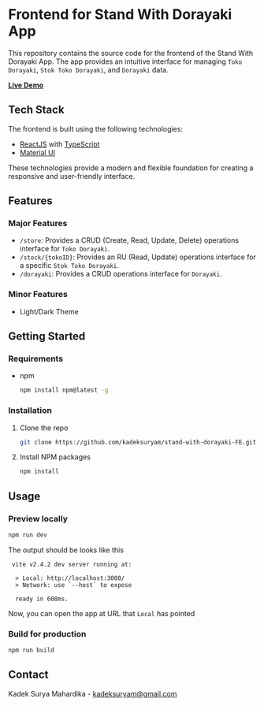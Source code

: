 # Frontend for Stand With Dorayaki App

This repository contains the source code for the frontend of the Stand With Dorayaki App. The app provides an intuitive interface for managing `Toko Dorayaki`, `Stok Toko Dorayaki`, and `Dorayaki` data.

[**Live Demo**](https://stand-with-dorayaki-fe.vercel.app/)

## Tech Stack

The frontend is built using the following technologies:

- [ReactJS](https://reactjs.org/) with [TypeScript](https://www.typescriptlang.org/)
- [Material UI](https://material-ui.com/)

These technologies provide a modern and flexible foundation for creating a responsive and user-friendly interface.

## Features

### Major Features

- `/store`: Provides a CRUD (Create, Read, Update, Delete) operations interface for `Toko Dorayaki`.
- `/stock/{tokoID}`: Provides an RU (Read, Update) operations interface for a specific `Stok Toko Dorayaki`.
- `/dorayaki`: Provides a CRUD operations interface for `Dorayaki`.

### Minor Features

- Light/Dark Theme


## Getting Started
### Requirements
* npm
  ```sh
  npm install npm@latest -g
  ```
    
### Installation
1. Clone the repo
   ```sh
   git clone https://github.com/kadeksuryam/stand-with-dorayaki-FE.git
   ```
2. Install NPM packages
   ```sh
   npm install
   ```
 
## Usage
### Preview locally
   ```sh
   npm run dev
   ```
The output should be looks like this
```
 vite v2.4.2 dev server running at:

  > Local: http://localhost:3000/
  > Network: use `--host` to expose

  ready in 608ms.
```
Now, you can open the app at URL that `Local` has pointed 

### Build for production
   ```sh
   npm run build
   ```

## Contact
Kadek Surya Mahardika - kadeksuryam@gmail.com
